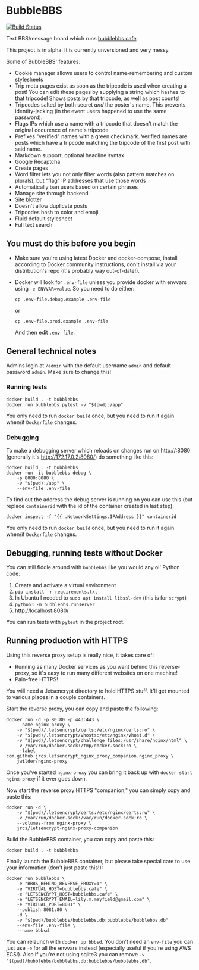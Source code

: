 # BubbleBBS

[![Build
Status](https://travis-ci.org/lily-mayfield/bubblebbs.svg?branch=master)](https://travis-ci.org/lily-mayfield/bubblebbs)

Text BBS/message board which runs [bubblebbs.cafe](http://bubblebbs.cafe).

This project is in alpha. It is currently unversioned and very messy.

Some of BubbleBBS' features:

  * Cookie manager allows users to control name-remembering and custom
    stylesheets
  * Trip meta pages exist as soon as the tripcode is used when creating a post!
    You can edit these pages by supplying a string which hashes to that
    tripcode! Shows posts by that tripcode, as well as post counts!
  * Tripcodes salted by both secret *and* the poster's name. This prevents
    identity-jacking (in the event users happened to use the same password).
  * Flags IPs which use a name with a tripcode that doesn't match the original
    occurence of name's tripcode
  * Prefixes "verified" names with a green checkmark. Verified names are posts
    which have a tripcode matching the tripcode of the first post with said name.
  * Markdown support, optional headline syntax
  * Google Recaptcha
  * Create pages
  * Word filter lets you not only filter words (also pattern matches on
    plurals), but "flag" IP addresses that use those words
  * Automatically ban users based on certain phrases
  * Manage site through backend
  * Site blotter
  * Doesn't allow duplicate posts
  * Tripcodes hash to color and emoji
  * Fluid default stylesheet
  * Full text search

## You must do this before you begin

  * Make sure you're using latest Docker and docker-compose, install according to
    Docker community instructions, don't install via your distribution's repo (it's
    probably way out-of-date!).
  * Docker will look for `.env-file` unless you provide docker
    with envvars using `-e ENVVAR=value`. So you need to do either:

    ```cp .env-file.debug.example .env-file```

    or

    ```cp .env-file.prod.example .env-file```

    And then edit `.env-file`.

## General technical notes
    
Admins login at `/admin` with the default username `admin` and default password `admin`.
Make sure to change this!

### Running tests

```
docker build . -t bubblebbs
docker run bubblebbs pytest -v "$(pwd):/app"
```

You only need to run `docker build` once, but you need to run it again when/if
`Dockerfile` changes.

### Debugging

To make a debugging server which reloads on changes run on
http://<docker-ip>:8080 (generally it's http://172.17.0.2:8080/) do something
like this:

```
docker build . -t bubblebbs
docker run -it bubblebbs debug \
    -p 8080:8080 \
    -v "$(pwd):/app" \
    --env-file .env-file
```

To find out the address the debug server is running on you can use this (but
replace `containerid` with the id of the container created in last step):

```
docker inspect -f "{{ .NetworkSettings.IPAddress }}" containerid
```

You only need to run `docker build` once, but you need to run it again when/if
`Dockerfile` changes.

## Debugging, running tests without Docker

You can still fiddle around with `bubblebbs` like you would any ol' Python code:

  1. Create and activate a virtual environment
  1. `pip install -r requirements.txt`
  1. In Ubuntu I needed to `sudo apt install libssl-dev` (this is for `scrypt`)
  1. `python3 -m bubblebbs.runserver`
  1. http://localhost:8080/

You can run tests with `pytest` in the project root.

## Running production with HTTPS

Using this reverse proxy setup is really nice, it takes care of:

  * Running as many Docker services as you want behind this reverse-proxy,
    so it's easy to run many different websites on one machine!
  * Pain-free HTTPS!

You will need a .letsencrypt directory to hold HTTPS stuff. It'll get mounted
to various places in a couple containers.

Start the reverse proxy, you can copy and paste the following:

```
docker run -d -p 80:80 -p 443:443 \
    --name nginx-proxy \
    -v "$(pwd)/.letsencrypt/certs:/etc/nginx/certs:ro" \
    -v "$(pwd)/.letsencrypt/vhosts:/etc/nginx/vhost.d" \
    -v "$(pwd)/.letsencrypt/challenge_files:/usr/share/nginx/html" \
    -v /var/run/docker.sock:/tmp/docker.sock:ro \
    --label com.github.jrcs.letsencrypt_nginx_proxy_companion.nginx_proxy \
    jwilder/nginx-proxy
```

Once you've started `nginx-proxy` you can bring it back up with `docker start
nginx-proxy` if it ever goes down.

Now start the reverse proxy HTTPS "companion," you can simply copy and paste
this:

```
docker run -d \
    -v "$(pwd)/.letsencrypt/certs:/etc/nginx/certs:rw" \
    -v /var/run/docker.sock:/var/run/docker.sock:ro \
    --volumes-from nginx-proxy \
    jrcs/letsencrypt-nginx-proxy-companion
```

Build the BubbleBBS container, you can copy and paste this:

```
docker build . -t bubblebbs
```

Finally launch the BubbleBBS container, but please take special care to use
your information (don't just paste this!):

```
docker run bubblebbs \
    -e "BBBS_BEHIND_REVERSE_PROXY=1" \
    -e "VIRTUAL_HOST=bubblebbs.cafe" \
    -e "LETSENCRYPT_HOST=bubblebbs.cafe" \
    -e "LETSENCRYPT_EMAIL=lily.m.mayfield@gmail.com" \
    -e "VIRTUAL_PORT=8081" \
    --publish 8081:80 \
    -d \
    -v "$(pwd)/bubblebbs/bubblebbs.db:bubblebbs/bubblebbs.db"
    --env-file .env-file \
    --name bbbsd
```

You can relaunch with `docker up bbbsd`.  You don't need an `env-file` you can
just use `-e` for all the envvars instead (especially useful if you're using
AWS ECS!).  Also if you're not using sqlite3 you can remove `-v
"$(pwd)/bubblebbs/bubblebbs.db:bubblebbs/bubblebbs.db"`.
